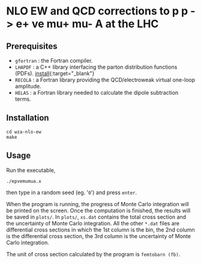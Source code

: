 # NLO EW and QCD corrections to p p -> e+ ve mu+ mu- A at the LHC


## Prerequisites

* ```gfortran``` : the Fortran compiler.
* ```LHAPDF``` : a C++ library interfacing the parton distribution functions (PDFs). [install](https://lhapdf.hepforge.org/){:target="_blank"}
* ```RECOLA``` : a Fortran library providing the QCD/electroweak virtual one-loop amplitude. 
* ```HELAS``` : a Fortran library needed to calculate the dipole subtraction terms.

## Installation

```
cd wza-nlo-ew
make
```

## Usage

Run the executable,
```
./epvemumua.x
```
then type in a random seed (eg. '```0```') and press ```enter```. 

When the program is running, the progress of Monte Carlo integration will be printed on the screen. Once the computation is finished, the results will be saved in ```plots/```. In ```plots/```, ```xs.dat``` contains the total cross section and the uncertainty of Monte Carlo integration. All the other ```*.dat``` files are differential cross sections in which the 1st column is the bin, the 2nd column is the differential cross section, the 3rd column is the uncertainty of Monte Carlo integration. 

The unit of cross section calculated by the program is ```femtobarn (fb)```.

